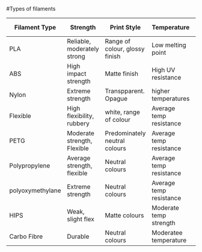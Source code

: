 #Types of filaments

|Filament Type|Strength|Print Style|Temperature|Recommended Prints|
|-|-|-|-|-|
|PLA| Reliable, moderately strong|Range of colour, glossy finish|Low melting point|Prototypes,models|
|ABS| High impact strength|Matte finish| High UV resistance|End use product, support|
|Nylon| Extreme strength| Transpparent. Opague| higher temperatures| Max strength parts|
|Flexible| High flexibility, rubbery| white, range of colour| Average temp resistance| flexible components|
|PETG| Moderate strength, Flexible| Predominately neutral colours| Average temp resistance| Model, function|
|Polypropylene| Average strength, flexible| Neutral colours| Average temp resistance| Flexible components|
|polyoxymethylane| Extreme strength| Neutral colours| Average temp resistance| Functional parts| 
|HIPS| Weak, slight flex|Matte colours|Moderate temp strength| Support parts|
|Carbo Fibre|Durable|Neutral colours| Moderatee temperature|Functional parts|